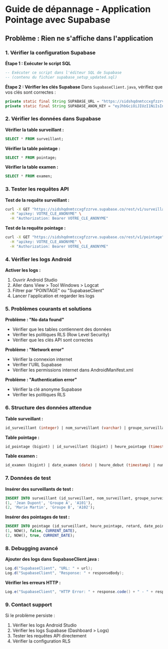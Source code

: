# Guide de dépannage - Application Pointage avec Supabase

## Problème : Rien ne s'affiche dans l'application

### 1. Vérifier la configuration Supabase

**Étape 1 : Exécuter le script SQL**
```sql
-- Exécuter ce script dans l'éditeur SQL de Supabase
-- (contenu du fichier supabase_setup_updated.sql)
```

**Étape 2 : Vérifier les clés Supabase**
Dans `SupabaseClient.java`, vérifiez que vos clés sont correctes :
```java
private static final String SUPABASE_URL = "https://sidshqdnmtccxgfzzrve.supabase.co";
private static final String SUPABASE_ANON_KEY = "eyJhbGciOiJIUzI1NiIsInR5cCI6IkpXVCJ9...";
```

### 2. Vérifier les données dans Supabase

**Vérifier la table surveillant :**
```sql
SELECT * FROM surveillant;
```

**Vérifier la table pointage :**
```sql
SELECT * FROM pointage;
```

**Vérifier la table examen :**
```sql
SELECT * FROM examen;
```

### 3. Tester les requêtes API

**Test de la requête surveillant :**
```bash
curl -X GET "https://sidshqdnmtccxgfzzrve.supabase.co/rest/v1/surveillant" \
  -H "apikey: VOTRE_CLE_ANONYME" \
  -H "Authorization: Bearer VOTRE_CLE_ANONYME"
```

**Test de la requête pointage :**
```bash
curl -X GET "https://sidshqdnmtccxgfzzrve.supabase.co/rest/v1/pointage" \
  -H "apikey: VOTRE_CLE_ANONYME" \
  -H "Authorization: Bearer VOTRE_CLE_ANONYME"
```

### 4. Vérifier les logs Android

**Activer les logs :**
1. Ouvrir Android Studio
2. Aller dans View > Tool Windows > Logcat
3. Filtrer par "POINTAGE" ou "SupabaseClient"
4. Lancer l'application et regarder les logs

### 5. Problèmes courants et solutions

**Problème : "No data found"**
- Vérifier que les tables contiennent des données
- Vérifier les politiques RLS (Row Level Security)
- Vérifier que les clés API sont correctes

**Problème : "Network error"**
- Vérifier la connexion internet
- Vérifier l'URL Supabase
- Vérifier les permissions internet dans AndroidManifest.xml

**Problème : "Authentication error"**
- Vérifier la clé anonyme Supabase
- Vérifier les politiques RLS

### 6. Structure des données attendue

**Table surveillant :**
```sql
id_surveillant (integer) | nom_surveillant (varchar) | groupe_surveillant (varchar) | numero_salle (varchar)
```

**Table pointage :**
```sql
id_pointage (bigint) | id_surveillant (bigint) | heure_pointage (timestamp) | retard (boolean) | date_pointage (date)
```

**Table examen :**
```sql
id_examen (bigint) | date_examen (date) | heure_debut (timestamp) | numero_salle (varchar) | session (varchar)
```

### 7. Données de test

**Insérer des surveillants de test :**
```sql
INSERT INTO surveillant (id_surveillant, nom_surveillant, groupe_surveillant, numero_salle) VALUES 
(1, 'Jean Dupont', 'Groupe A', 'A101'),
(2, 'Marie Martin', 'Groupe B', 'A102');
```

**Insérer des pointages de test :**
```sql
INSERT INTO pointage (id_surveillant, heure_pointage, retard, date_pointage) VALUES 
(1, NOW(), false, CURRENT_DATE),
(2, NOW(), true, CURRENT_DATE);
```

### 8. Debugging avancé

**Ajouter des logs dans SupabaseClient.java :**
```java
Log.d("SupabaseClient", "URL: " + url);
Log.d("SupabaseClient", "Response: " + responseBody);
```

**Vérifier les erreurs HTTP :**
```java
Log.e("SupabaseClient", "HTTP Error: " + response.code() + " - " + response.message());
```

### 9. Contact support

Si le problème persiste :
1. Vérifier les logs Android Studio
2. Vérifier les logs Supabase (Dashboard > Logs)
3. Tester les requêtes API directement
4. Vérifier la configuration RLS

